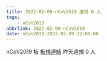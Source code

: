 ```yaml
---
title: 2022-02-09-nCoV2019 違規 0 人
tags:
    - nCoV2019
abbrlink: 2022-02-09-nCoV2019
date: nCoV2019-2022-02-09 12:00:00
---
```

nCoV2019 板 [板規連結](https://www.ptt.cc/bbs/nCoV2019/M.1584500627.A.886.html)
昨天違規 0 人
